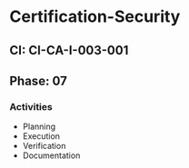 # Certification-Security

## CI: CI-CA-I-003-001
## Phase: 07

### Activities
- Planning
- Execution
- Verification
- Documentation
